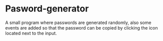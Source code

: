 # Pasword-generator
A small program where passwords are generated randomly, also some events are added so that the password can be copied by clicking the icon located next to the input.